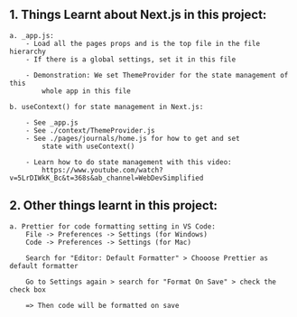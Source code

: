 ## 1. Things Learnt about Next.js in this project:

    a. _app.js:
        - Load all the pages props and is the top file in the file hierarchy
        - If there is a global settings, set it in this file

        - Demonstration: We set ThemeProvider for the state management of this
            whole app in this file

    b. useContext() for state management in Next.js:

        - See _app.js
        - See ./context/ThemeProvider.js
        - See ./pages/journals/home.js for how to get and set
            state with useContext()

        - Learn how to do state management with this video:
            https://www.youtube.com/watch?v=5LrDIWkK_Bc&t=368s&ab_channel=WebDevSimplified

## 2. Other things learnt in this project:

    a. Prettier for code formatting setting in VS Code:
        File -> Preferences -> Settings (for Windows)
        Code -> Preferences -> Settings (for Mac)

        Search for "Editor: Default Formatter" > Chooose Prettier as default formatter

        Go to Settings again > search for "Format On Save" > check the check box

        => Then code will be formatted on save
